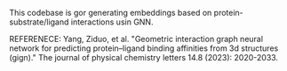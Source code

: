 This codebase is gor generating embeddings based on protein-substrate/ligand interactions usin GNN.












REFERENECE:
Yang, Ziduo, et al. "Geometric interaction graph neural network for predicting protein–ligand binding affinities from 3d structures (gign)." The journal of physical chemistry letters 14.8 (2023): 2020-2033.